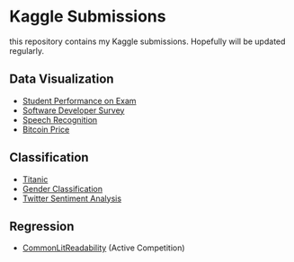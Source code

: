 # Kaggle Submissions
this repository contains my Kaggle submissions. Hopefully will be updated regularly.

## Data Visualization
- [Student Performance on Exam](student-performance/EDA.ipynb)
- [Software Developer Survey](https://github.com/jannctu/SoftwareEngineerSalaryEstimation/blob/master/EDA.ipynb)
- [Speech Recognition](speech-recognition/EDA.ipynb)
- [Bitcoin Price](btc-price/simple-btc-visualization.ipynb)

## Classification

- [Titanic](Titanic/prototype.ipynb)
- [Gender Classification](gender-classification/basic-classification.ipynb)
- [Twitter Sentiment Analysis](https://github.com/jannctu/Twitter-Sentiment-Analysis/blob/master/prototype.ipynb)
  
## Regression
- [CommonLitReadability](CommonLit-Readability) (Active Competition)
